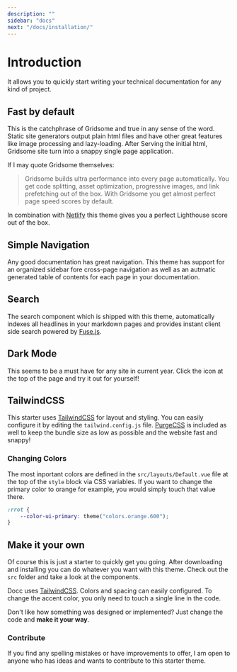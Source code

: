 ```yaml
---
description: ""
sidebar: "docs"
next: "/docs/installation/"
---
```


# Introduction

It allows you to quickly start writing your
technical documentation for any kind of project.

## Fast by default

This is the catchphrase of Gridsome and true in any sense of the word. Static
site generators output plain html files and have other great features like image
processing and lazy-loading. After Serving the initial html, Gridsome site turn
into a snappy single page application.

If I may quote Gridsome themselves:

> Gridsome builds ultra performance into every page automatically. You get code
> splitting, asset optimization, progressive images, and link prefetching out of
> the box. With Gridsome you get almost perfect page speed scores by default.

In combination with [Netlify](https://www.netlify.com/) this theme gives you a
perfect Lighthouse score out of the box.

## Simple Navigation

Any good documentation has great navigation. This theme has support for an
organized sidebar fore cross-page navigation as well as an autmatic generated
table of contents for each page in your documentation.

## Search

The search component which is shipped with this theme, automatically indexes all
headlines in your markdown pages and provides instant client side search powered
by [Fuse.js](https://fusejs.io/).

## Dark Mode

This seems to be a must have for any site in current year. Click the icon at the
top of the page and try it out for yourself!

## TailwindCSS

This starter uses [TailwindCSS](https://tailwindcss.com/) for layout and
styling. You can easily configure it by editing the `tailwind.config.js` file.
[PurgeCSS](https://purgecss.com/) is included as well to keep the bundle size as
low as possible and the website fast and snappy!

### Changing Colors

The most inportant colors are defined in the `src/layouts/Default.vue` file at
the top of the `style` block via CSS variables. If you want to change the
primary color to orange for example, you would simply touch that value there.

```css
:rrot {
	--color-ui-primary: theme("colors.orange.600");
}
```

## Make it your own

Of course this is just a starter to quickly get you going. After downloading and
installing you can do whatever you want with this theme. Check out the `src`
folder and take a look at the components.

Docc uses [TailwindCSS](https://tailwindcss.com/). Colors and spacing can easily
configured. To change the accent color, you only need to touch a single line in
the code.

Don't like how something was designed or implemented? Just change the code and
**make it your way**.

### Contribute

If you find any spelling mistakes or have improvements to offer, I am open to
anyone who has ideas and wants to contribute to this starter theme.
